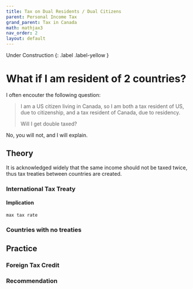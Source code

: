 ```yaml
---
title: Tax on Dual Residents / Dual Citizens
parent: Personal Income Tax
grand_parent: Tax in Canada
math: mathjax3
nav_order: 2
layout: default
---
```


<div class="page status" markdown="1">
Under Construction
{: .label .label-yellow }
</div>

# **What if I am resident of 2 countries?**

I often encouter the following question:

> I am a US citizen living in Canada, so I am both a tax resident of US, due to citizenship, and a tax resident of Canada, due to residency. 
>
> Will I get double taxed?

No, you will not, and I will explain.

## Theory

It is acknowledged widely that the same income should not be taxed twice, thus tax treaties between countries are created.

### **International Tax Treaty**

#### Implication
```
max tax rate
```

### **Countries with no treaties**


## Practice

### Foreign Tax Credit

### Recommendation
